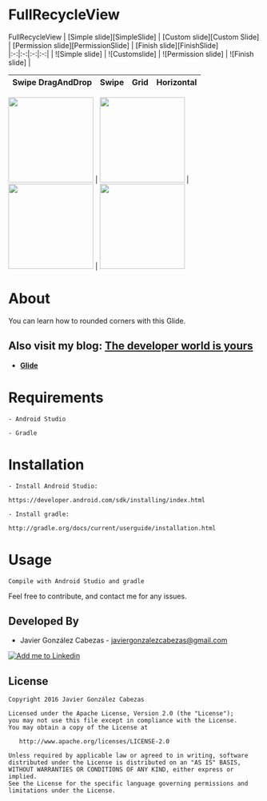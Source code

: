 # FullRecycleView
FullRecycleView
| [Simple slide][SimpleSlide] | [Custom slide][Custom Slide] | [Permission slide][PermissionSlide] | [Finish slide][FinishSlide]
|:-:|:-:|:-:|:-:|
| ![Simple slide] | ![Customslide] | ![Permission slide] | ![Finish slide] |

Swipe DragAndDrop  |        Swipe       |        Grid        |    Horizontal      |
------------------ | ------------------ | ------------------ | ------------------ |

<img src="https://github.com/CabezasGonzalezJavier/FullRecycleView/blob/master/DragAndDrop.gif"  width="170px" />
|
<img src="https://github.com/CabezasGonzalezJavier/FullRecycleView/blob/master/Swipe.gif"  width="170px" />
|
<img src="https://github.com/CabezasGonzalezJavier/FullRecycleView/blob/master/Grid.gif"  width="170px" />
|
<img src="https://github.com/CabezasGonzalezJavier/FullRecycleView/blob/master/Horizontal.gif"  width="170px" />

# About
  You can learn how to rounded corners with this Glide.
  
  Also visit my blog: **[The developer world is yours](http://thedeveloperworldisyours.com)**
---------

 * **[Glide](https://github.com/bumptech/glide)**
 
 

# Requirements

    - Android Studio

    - Gradle


# Installation

    - Install Android Studio:

    https://developer.android.com/sdk/installing/index.html

    - Install gradle:

    http://gradle.org/docs/current/userguide/installation.html

# Usage
    Compile with Android Studio and gradle


Feel free to contribute, and contact me for any issues.

Developed By
------------
* Javier González Cabezas - <javiergonzalezcabezas@gmail.com>

<a href="https://es.linkedin.com/in/javier-gonz%C3%A1lez-cabezas-8b4b2231">
  <img alt="Add me to Linkedin" src="https://github.com/JorgeCastilloPrz/EasyMVP/blob/master/art/linkedin.png" />
</a>

License
-------

    Copyright 2016 Javier González Cabezas

    Licensed under the Apache License, Version 2.0 (the "License");
    you may not use this file except in compliance with the License.
    You may obtain a copy of the License at

       http://www.apache.org/licenses/LICENSE-2.0

    Unless required by applicable law or agreed to in writing, software
    distributed under the License is distributed on an "AS IS" BASIS,
    WITHOUT WARRANTIES OR CONDITIONS OF ANY KIND, either express or implied.
    See the License for the specific language governing permissions and
    limitations under the License.
